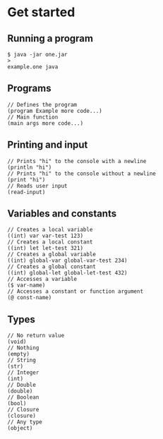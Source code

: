 # Get started
## Running a program
```
$ java -jar one.jar
>
example.one java
```
## Programs
```
// Defines the program
(program Example more code...)
// Main function
(main args more code...)
```
## Printing and input
```
// Prints "hi" to the console with a newline
(println "hi")
// Prints "hi" to the console without a newline
(print "hi")
// Reads user input
(read-input)
```
## Variables and constants
```
// Creates a local variable
((int) var var-test 123)
// Creates a local constant
((int) let let-test 321)
// Creates a global variable
((int) global-var global-var-test 234)
// Creates a global constant
((int) global-let global-let-test 432)
// Accesses a variable
($ var-name)
// Accesses a constant or function argument
(@ const-name)
```
## Types
```
// No return value
(void)
// Nothing
(empty)
// String
(str)
// Integer
(int)
// Double
(double)
// Boolean
(bool)
// Closure
(closure)
// Any type
(object)
```
